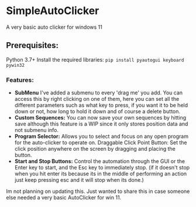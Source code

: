 # SimpleAutoClicker
A very basic auto clicker for windows 11

## Prerequisites:
Python 3.7+
Install the required libraries:
`pip install pyautogui keyboard pywin32`

### Features:
- **SubMenu** I've added a submenu to every 'drag me' you add. You can access this by right clicking on one of them, here you can set
all the different parameters such as what key to press, if you want it to be held down or not, how long to hold it down and of course
a delete button.
- **Custom Sequences:**
  You can now save your own sequences by hitting save although this feature is a WIP since it only stores position data and not submenu info.
- **Program Selector:**
Allows you to select and focus on any open program for the auto-clicker to operate on.
Draggable Click Point Button: Set the click position anywhere on the screen by dragging and placing the button.
- **Start and Stop Buttons:**
Control the automation through the GUI or the Enter key to start, and the Esc key to immediately stop. (if it doesn't stop when you hit enter its because its in the middle of performing an action just keep pressing esc and it will stop when its done.)

Im not planning on updating this. Just wanted to share this 
in case someone else needed a very basic AutoClicker for win 11.
